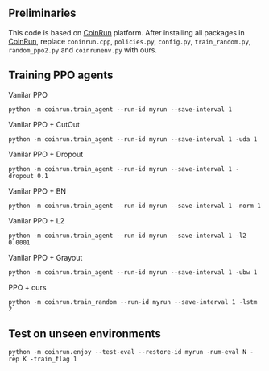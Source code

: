 ## Preliminaries
This code is based on [CoinRun](https://github.com/openai/coinrun) platform. 
After installing all packages in [CoinRun](https://github.com/openai/coinrun), 
replace `coninrun.cpp`, `policies.py`, `config.py`, `train_random.py`, `random_ppo2.py` and `coinrunenv.py` with ours.

## Training PPO agents

Vanilar PPO 
```
python -m coinrun.train_agent --run-id myrun --save-interval 1
```

Vanilar PPO + CutOut
```
python -m coinrun.train_agent --run-id myrun --save-interval 1 -uda 1
```

Vanilar PPO + Dropout
```
python -m coinrun.train_agent --run-id myrun --save-interval 1 -dropout 0.1
```

Vanilar PPO + BN
```
python -m coinrun.train_agent --run-id myrun --save-interval 1 -norm 1
```

Vanilar PPO + L2
```
python -m coinrun.train_agent --run-id myrun --save-interval 1 -l2 0.0001
```

Vanilar PPO + Grayout
```
python -m coinrun.train_agent --run-id myrun --save-interval 1 -ubw 1
```

PPO + ours
```
python -m coinrun.train_random --run-id myrun --save-interval 1 -lstm 2
```

## Test on unseen environments

```
python -m coinrun.enjoy --test-eval --restore-id myrun -num-eval N -rep K -train_flag 1
```

